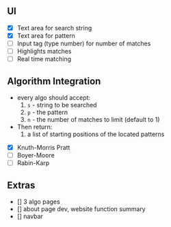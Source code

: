 ## UI
- [x] Text area for search string
- [x] Text area for pattern
- [ ] Input tag (type number) for number of matches
- [ ] Highlights matches
- [ ] Real time matching

## Algorithm Integration
* every algo should accept:
    1. `s` - string to be searched
    2. `p` - the pattern
    3. `n` - the number of matches to limit (default to 1)
* Then return:
    1. a list of starting positions of the located patterns
- [x] Knuth-Morris Pratt
- [ ] Boyer-Moore
- [ ] Rabin-Karp

## Extras
- [] 3 algo pages
- [] about page dev, website function summary
- [] navbar